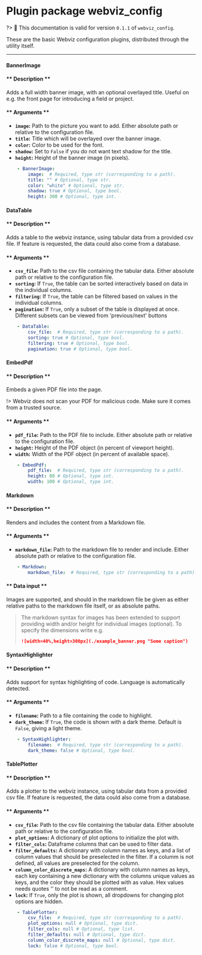 # Plugin package webviz_config

?> :bookmark: This documentation is valid for version `0.1.1` of `webviz_config`. 

   
These are the basic Webviz configuration plugins, distributed through
the utility itself.

 

---



<div class="plugin-doc">

#### BannerImage

<!-- tabs:start -->
   

#### ** Description **

Adds a full width banner image, with an optional overlayed title.
Useful on e.g. the front page for introducing a field or project.


 

#### ** Arguments **

   

* **`image`:** Path to the picture you want to add.                Either absolute path or relative to the configuration file.
* **`title`:** Title which will be overlayed over the banner image.
* **`color`:** Color to be used for the font.
* **`shadow`:** Set to `False` if you do not want text shadow for the title.
* **`height`:** Height of the banner image (in pixels).


```yaml
    - BannerImage:
        image:  # Required, type str (corresponding to a path).
        title: "" # Optional, type str.
        color: "white" # Optional, type str.
        shadow: true # Optional, type bool.
        height: 300 # Optional, type int.
```

 

<!-- tabs:end -->

</div>



<div class="plugin-doc">

#### DataTable

<!-- tabs:start -->
   

#### ** Description **

Adds a table to the webviz instance, using tabular data from a provided csv file.
If feature is requested, the data could also come from a database.


 

#### ** Arguments **

   

* **`csv_file`:** Path to the csv file containing the tabular data. Either absolute               path or relative to the configuration file.
* **`sorting`:** If `True`, the table can be sorted interactively based              on data in the individual columns.
* **`filtering`:** If `True`, the table can be filtered based on values in the                individual columns.
* **`pagination`:** If `True`, only a subset of the table is displayed at once.                 Different subsets can be viewed from 'previous/next' buttons


```yaml
    - DataTable:
        csv_file:  # Required, type str (corresponding to a path).
        sorting: true # Optional, type bool.
        filtering: true # Optional, type bool.
        pagination: true # Optional, type bool.
```

 

<!-- tabs:end -->

</div>



<div class="plugin-doc">

#### EmbedPdf

<!-- tabs:start -->
   

#### ** Description **

Embeds a given PDF file into the page.

!> Webviz does not scan your PDF for malicious code. Make sure it comes from a trusted source.

 

#### ** Arguments **

   

* **`pdf_file`:** Path to the PDF file to include. Either absolute path or   relative to the configuration file.
* **`height`:** Height of the PDF object (in percent of viewport height).
* **`width`:** Width of the PDF object (in percent of available space).


```yaml
    - EmbedPdf:
        pdf_file:  # Required, type str (corresponding to a path).
        height: 80 # Optional, type int.
        width: 100 # Optional, type int.
```

 

<!-- tabs:end -->

</div>



<div class="plugin-doc">

#### Markdown

<!-- tabs:start -->
   

#### ** Description **

Renders and includes the content from a Markdown file.


 

#### ** Arguments **

   

* **`markdown_file`:** Path to the markdown file to render and include.                         Either absolute path or relative to the configuration file.



```yaml
    - Markdown:
        markdown_file:  # Required, type str (corresponding to a path).
```

   

#### ** Data input **


Images are supported, and should in the markdown file be given as either
relative paths to the markdown file itself, or as absolute paths.

> The markdown syntax for images has been extended to support     providing width and/or height for individual images (optional).     To specify the dimensions write e.g.
> ```markdown
> ![width=40%,height=300px](./example_banner.png "Some caption")
> ```

 

<!-- tabs:end -->

</div>



<div class="plugin-doc">

#### SyntaxHighlighter

<!-- tabs:start -->
   

#### ** Description **

Adds support for syntax highlighting of code. Language is automatically detected.


 

#### ** Arguments **

   

* **`filename`:** Path to a file containing the code to highlight.
* **`dark_theme`:** If `True`, the code is shown with a dark theme. Default is                 `False`, giving a light theme.


```yaml
    - SyntaxHighlighter:
        filename:  # Required, type str (corresponding to a path).
        dark_theme: false # Optional, type bool.
```

 

<!-- tabs:end -->

</div>



<div class="plugin-doc">

#### TablePlotter

<!-- tabs:start -->
   

#### ** Description **

Adds a plotter to the webviz instance, using tabular data from a provided csv file.
If feature is requested, the data could also come from a database.


 

#### ** Arguments **

   

* **`csv_file`:** Path to the csv file containing the tabular data.                   Either absolute path or relative to the configuration file.
* **`plot_options`:** A dictionary of plot options to initialize the plot with.
* **`filter_cols`:** Dataframe columns that can be used to filter data.
* **`filter_defaults`:** A dictionary with column names as keys,                          and a list of column values that should be preselected in the filter.                          If a columm is not defined, all values are preselected for the column.
* **`column_color_discrete_maps`:** A dictionary with column names as keys,                                     each key containing a new dictionary with the columns                                     unique values as keys, and the color they should be                                     plotted with as value. Hex values needs quotes ''                                     to not be read as a comment.
* **`lock`:** If `True`, only the plot is shown,               all dropdowns for changing plot options are hidden.


```yaml
    - TablePlotter:
        csv_file:  # Required, type str (corresponding to a path).
        plot_options: null # Optional, type dict.
        filter_cols: null # Optional, type list.
        filter_defaults: null # Optional, type dict.
        column_color_discrete_maps: null # Optional, type dict.
        lock: false # Optional, type bool.
```

 

<!-- tabs:end -->

</div>

